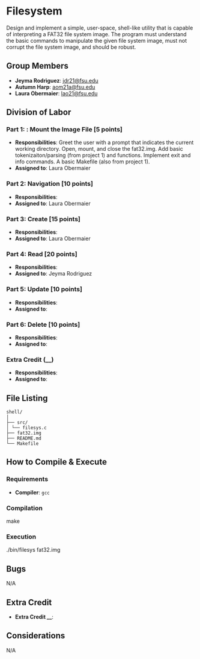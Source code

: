 # Filesystem
Design and implement a simple, user-space, shell-like utility that is capable of
interpreting a FAT32 file system image. The program must understand the basic commands to
manipulate the given file system image, must not corrupt the file system image, 
and should be robust. 

## Group Members
- **Jeyma Rodrìguez**: jdr21@fsu.edu
- **Autumn Harp**: aom21a@fsu.edu
- **Laura Obermaier**: lao21@fsu.edu
## Division of Labor

### Part 1: : Mount the Image File [5 points]
- **Responsibilities**: Greet the user with a prompt that indicates the current working directory.
Open, mount, and close the fat32.img. Add basic tokenizaiton/parsing (from project 1) and functions.
Implement exit and info commands. A basic Makefile (also from project 1).
- **Assigned to**: Laura Obermaier

### Part 2: Navigation [10 points]
- **Responsibilities**: 
- **Assigned to**: Laura Obermaier

### Part 3: Create [15 points]
- **Responsibilities**: 
- **Assigned to**: Laura Obermaier

### Part 4: Read [20 points]
- **Responsibilities**: 
- **Assigned to**: Jeyma Rodriguez

### Part 5: Update [10 points]
- **Responsibilities**: 
- **Assigned to**: 

### Part 6: Delete [10 points]
- **Responsibilities**: 
- **Assigned to**: 

### Extra Credit (__)
- **Responsibilities**: 
- **Assigned to**: 

## File Listing
```
shell/
│
├── src/
│ └── filesys.c
├── fat32.img
├── README.md
└── Makefile
```
## How to Compile & Execute

### Requirements
- **Compiler**: `gcc`

### Compilation
make

### Execution
./bin/filesys fat32.img

## Bugs
N/A

## Extra Credit
- **Extra Credit __**: 

## Considerations
N/A
